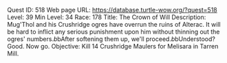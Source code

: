 Quest ID: 518
Web page URL: https://database.turtle-wow.org/?quest=518
Level: 39
Min Level: 34
Race: 178
Title: The Crown of Will
Description: Mug'Thol and his Crushridge ogres have overrun the ruins of Alterac. It will be hard to inflict any serious punishment upon him without thinning out the ogres' numbers.$b$bAfter softening them up, we'll proceed.$b$bUnderstood? Good. Now go.
Objective: Kill 14 Crushridge Maulers for Melisara in Tarren Mill.
